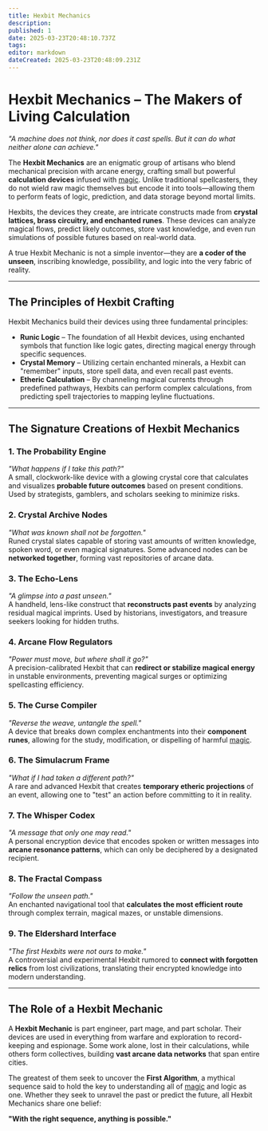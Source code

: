 ```yaml
---
title: Hexbit Mechanics
description: 
published: 1
date: 2025-03-23T20:48:10.737Z
tags: 
editor: markdown
dateCreated: 2025-03-23T20:48:09.231Z
---
```


# Hexbit Mechanics – The Makers of Living Calculation

*"A machine does not think, nor does it cast spells. But it can do what neither alone can achieve."*

The **Hexbit Mechanics** are an enigmatic group of artisans who blend mechanical precision with arcane energy, crafting small but powerful **calculation devices** infused with [magic](/structure/mechanic/magic). Unlike traditional spellcasters, they do not wield raw magic themselves but encode it into tools—allowing them to perform feats of logic, prediction, and data storage beyond mortal limits.

Hexbits, the devices they create, are intricate constructs made from **crystal lattices, brass circuitry, and enchanted runes**. These devices can analyze magical flows, predict likely outcomes, store vast knowledge, and even run simulations of possible futures based on real-world data.

A true Hexbit Mechanic is not a simple inventor—they are **a coder of the unseen**, inscribing knowledge, possibility, and logic into the very fabric of reality.

---

## The Principles of Hexbit Crafting

Hexbit Mechanics build their devices using three fundamental principles:

- **Runic Logic** – The foundation of all Hexbit devices, using enchanted symbols that function like logic gates, directing magical energy through specific sequences.
- **Crystal Memory** – Utilizing certain enchanted minerals, a Hexbit can "remember" inputs, store spell data, and even recall past events.
- **Etheric Calculation** – By channeling magical currents through predefined pathways, Hexbits can perform complex calculations, from predicting spell trajectories to mapping leyline fluctuations.

---

## The Signature Creations of Hexbit Mechanics

### **1. The Probability Engine**
*"What happens if I take this path?"*  
A small, clockwork-like device with a glowing crystal core that calculates and visualizes **probable future outcomes** based on present conditions. Used by strategists, gamblers, and scholars seeking to minimize risks.  

### **2. Crystal Archive Nodes**
*"What was known shall not be forgotten."*  
Runed crystal slates capable of storing vast amounts of written knowledge, spoken word, or even magical signatures. Some advanced nodes can be **networked together**, forming vast repositories of arcane data.  

### **3. The Echo-Lens**
*"A glimpse into a past unseen."*  
A handheld, lens-like construct that **reconstructs past events** by analyzing residual magical imprints. Used by historians, investigators, and treasure seekers looking for hidden truths.  

### **4. Arcane Flow Regulators**
*"Power must move, but where shall it go?"*  
A precision-calibrated Hexbit that can **redirect or stabilize magical energy** in unstable environments, preventing magical surges or optimizing spellcasting efficiency.  

### **5. The Curse Compiler**
*"Reverse the weave, untangle the spell."*  
A device that breaks down complex enchantments into their **component runes**, allowing for the study, modification, or dispelling of harmful [magic](/structure/mechanic/magic).  

### **6. The Simulacrum Frame**
*"What if I had taken a different path?"*  
A rare and advanced Hexbit that creates **temporary etheric projections** of an event, allowing one to "test" an action before committing to it in reality.  

### **7. The Whisper Codex**
*"A message that only one may read."*  
A personal encryption device that encodes spoken or written messages into **arcane resonance patterns**, which can only be deciphered by a designated recipient.  

### **8. The Fractal Compass**
*"Follow the unseen path."*  
An enchanted navigational tool that **calculates the most efficient route** through complex terrain, magical mazes, or unstable dimensions.  

### **9. The Eldershard Interface**
*"The first Hexbits were not ours to make."*  
A controversial and experimental Hexbit rumored to **connect with forgotten relics** from lost civilizations, translating their encrypted knowledge into modern understanding.  

---

## The Role of a Hexbit Mechanic

A **Hexbit Mechanic** is part engineer, part mage, and part scholar. Their devices are used in everything from warfare and exploration to record-keeping and espionage. Some work alone, lost in their calculations, while others form collectives, building **vast arcane data networks** that span entire cities.

The greatest of them seek to uncover the **First Algorithm**, a mythical sequence said to hold the key to understanding all of [magic](/structure/mechanic/magic) and logic as one. Whether they seek to unravel the past or predict the future, all Hexbit Mechanics share one belief:

**"With the right sequence, anything is possible."**
